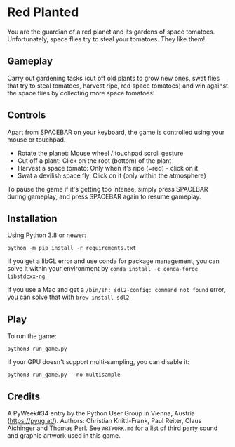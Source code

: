 # Red Planted

You are the guardian of a red planet and its gardens of space tomatoes.
Unfortunately, space flies try to steal your tomatoes. They like them!

## Gameplay

Carry out gardening tasks (cut off old plants to grow new ones, swat
flies that try to steal tomatoes, harvest ripe, red space tomatoes)
and win against the space flies by collecting more space tomatoes!

## Controls

Apart from SPACEBAR on your keyboard, the game is controlled using your
mouse or touchpad.

 - Rotate the planet: Mouse wheel / touchpad scroll gesture
 - Cut off a plant: Click on the root (bottom) of the plant
 - Harvest a space tomato: Only when it's ripe (=red) - click on it
 - Swat a devilish space fly: Click on it (only within the atmosphere)

To pause the game if it's getting too intense, simply press SPACEBAR
during gameplay, and press SPACEBAR again to resume gameplay.

## Installation

Using Python 3.8 or newer:

```console
python -m pip install -r requirements.txt
```

If you get a libGL error and use conda for package management,
you can solve it within your environment by `conda install -c conda-forge libstdcxx-ng`.

If you use a Mac and get a `/bin/sh: sdl2-config: command not found` error,
you can solve that with `brew install sdl2`.

## Play

To run the game:

```console
python3 run_game.py
```

If your GPU doesn't support multi-sampling, you can disable it:

```console
python3 run_game.py --no-multisample
```

## Credits

A PyWeek#34 entry by the Python User Group in Vienna, Austria (https://pyug.at/).
Authors: Christian Knittl-Frank, Paul Reiter, Claus Aichinger and Thomas Perl.
See `ARTWORK.md` for a list of third party sound and graphic artwork used in this game.
